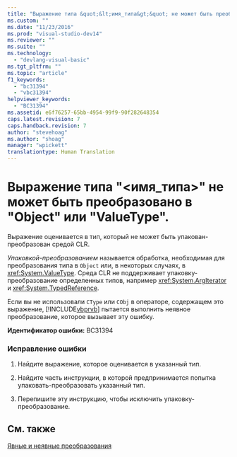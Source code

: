 ```yaml
---
title: "Выражение типа &quot;&lt;имя_типа&gt;&quot; не может быть преобразовано в &quot;Object&quot; или &quot;ValueType&quot;. | Microsoft Docs"
ms.custom: ""
ms.date: "11/23/2016"
ms.prod: "visual-studio-dev14"
ms.reviewer: ""
ms.suite: ""
ms.technology: 
  - "devlang-visual-basic"
ms.tgt_pltfrm: ""
ms.topic: "article"
f1_keywords: 
  - "bc31394"
  - "vbc31394"
helpviewer_keywords: 
  - "BC31394"
ms.assetid: e6f76257-65bb-4954-99f9-90f282648354
caps.latest.revision: 7
caps.handback.revision: 7
author: "stevehoag"
ms.author: "shoag"
manager: "wpickett"
translationtype: Human Translation
---
```

# Выражение типа &quot;&lt;имя_типа&gt;&quot; не может быть преобразовано в &quot;Object&quot; или &quot;ValueType&quot;.
Выражение оценивается в тип, который не может быть упакован\-преобразован средой CLR.  
  
 *Упаковкой\-преобразованием* называется обработка, необходимая для преобразования типа в `Object` или, в некоторых случаях, в <xref:System.ValueType>. Среда CLR не поддерживает упаковку\-преобразование определенных типов, например <xref:System.ArgIterator> и <xref:System.TypedReference>.  
  
 Если вы не использовали `CType` или `CObj` в операторе, содержащем это выражение, [!INCLUDE[vbprvb](../../csharp/programming-guide/concepts/linq/includes/vbprvb_md.md)] пытается выполнить неявное преобразование, которое вызывает эту ошибку.  
  
 **Идентификатор ошибки:** BC31394  
  
### Исправление ошибки  
  
1.  Найдите выражение, которое оценивается в указанный тип.  
  
2.  Найдите часть инструкции, в которой предпринимается попытка упаковать\-преобразовать указанный тип.  
  
3.  Перепишите эту инструкцию, чтобы исключить упаковку\-преобразование.  
  
## См. также  
 [Явные и неявные преобразования](../../visual-basic/programming-guide/language-features/data-types/implicit-and-explicit-conversions.md)